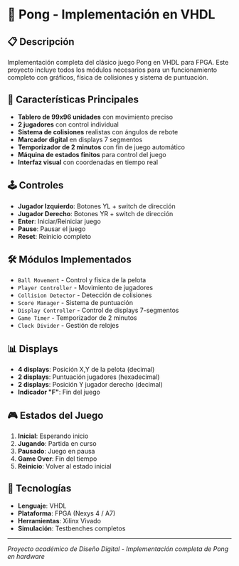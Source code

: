 # 🏓 Pong - Implementación en VHDL

## 📋 Descripción
Implementación completa del clásico juego Pong en VHDL para FPGA. Este proyecto incluye todos los módulos necesarios para un funcionamiento completo con gráficos, física de colisiones y sistema de puntuación.

## 🎯 Características Principales
- **Tablero de 99x96 unidades** con movimiento preciso
- **2 jugadores** con control individual
- **Sistema de colisiones** realistas con ángulos de rebote
- **Marcador digital** en displays 7 segmentos
- **Temporizador de 2 minutos** con fin de juego automático
- **Máquina de estados finitos** para control del juego
- **Interfaz visual** con coordenadas en tiempo real

## 🕹️ Controles
- **Jugador Izquierdo**: Botones YL + switch de dirección
- **Jugador Derecho**: Botones YR + switch de dirección  
- **Enter**: Iniciar/Reiniciar juego
- **Pause**: Pausar el juego
- **Reset**: Reinicio completo

## 🛠️ Módulos Implementados
- `Ball Movement` - Control y física de la pelota
- `Player Controller` - Movimiento de jugadores
- `Collision Detector` - Detección de colisiones
- `Score Manager` - Sistema de puntuación
- `Display Controller` - Control de displays 7-segmentos
- `Game Timer` - Temporizador de 2 minutos
- `Clock Divider` - Gestión de relojes

## 📊 Displays
- **4 displays**: Posición X,Y de la pelota (decimal)
- **2 displays**: Puntuación jugadores (hexadecimal)  
- **2 displays**: Posición Y jugador derecho (decimal)
- **Indicador "F"**: Fin del juego

## 🎮 Estados del Juego
1. **Inicial**: Esperando inicio
2. **Jugando**: Partida en curso
3. **Pausado**: Juego en pausa
4. **Game Over**: Fin del tiempo
5. **Reinicio**: Volver al estado inicial

## 🔧 Tecnologías
- **Lenguaje**: VHDL
- **Plataforma**: FPGA (Nexys 4 / A7)
- **Herramientas**: Xilinx Vivado
- **Simulación**: Testbenches completos

---

*Proyecto académico de Diseño Digital - Implementación completa de Pong en hardware*